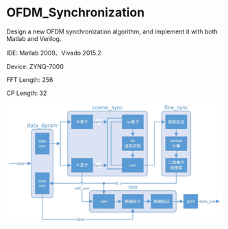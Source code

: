 # OFDM_Synchronization
Design a new OFDM synchronization algorithm, and implement it with both Matlab and Verilog.

IDE: Matlab 2009、Vivado 2015.2

Device: ZYNQ-7000


FFT Length: 256

CP Length: 32

![FPGA设计框图](./FPGA设计框图.jpg)
